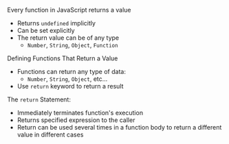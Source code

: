 Every function in JavaScript returns a value
  - Returns `undefined` implicitly
  - Can be set explicitly
  - The return value can be of any type
    - `Number`, `String`, `Object`, `Function`

Defining Functions That Return a Value
- Functions can return any type of data:
  - `Number`, `String`, `Object`, etc...
- Use `return` keyword to return a result

The `return` Statement:
  - Immediately terminates function's execution
  - Returns specified expression to the caller  
  - Return can be used several times in a function body to return a different value in different cases